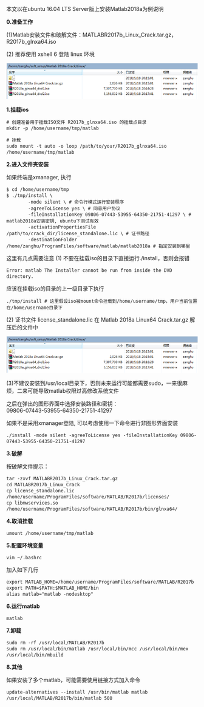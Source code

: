 本文以在ubuntu 16.04 LTS Server版上安装Matlab2018a为例说明

**0.准备工作**

\(1\)Matlab安装文件和破解文件：MATLABR2017b\_Linux\_Crack.tar.gz，R2017b\_glnxa64.iso

\(2\) 推荐使用 xshell 6 登陆 linux 环境

![](/assets/linux_012_001.png)

**1.挂载ios**

```shell
# 创建准备用于挂载ISO文件 R2017b_glnxa64.iso 的挂载点目录
mkdir -p /home/username/tmp/matlab
```

```shell
# 挂载
sudo mount -t auto -o loop /path/to/your/R2017b_glnxa64.iso /home/username/tmp/matlab
```

**2.进入文件夹安装**

如果终端是xmanager, 执行

```shell
$ cd /home/username/tmp
$ ./tmp/install \
        -mode silent \ # 命令行模式运行安装程序
        -agreeToLicense yes \ # 同意用户协议
        -fileInstallationKey 09806-07443-53955-64350-21751-41297 \ # matlab2018a安装密钥, ubuntu下测试有效
        -activationPropertiesFile /path/to/crack_dir/license_standalone.lic \ # 证书路径
        -destinationFolder /home/zanghu/ProgramFiles/software/matlab/matlab2018a # 指定安装到哪里
```

这里有几点需要注意
\(1\) 不要在挂载iso的目录下直接运行./install，否则会报错
```shell
Error: matlab The Installer cannot be run from inside the DVD directory.
```
应该在挂载iso的目录的上一级目录下执行
```shell
./tmp/install # 这里假设iso被mount命令挂载到/home/username/tmp，用户当前位置在/home/username目录下
```

\(2\) 证书文件 license_standalone.lic 在 Matlab 2018a Linux64 Crack.tar.gz 解压后的文件中

![](/assets/linux_012_001.png)

\(3\)不建议安装到/usr/local目录下，否则未来运行可能都需要sudo，一来很麻烦，二来可能导致matlab权限过高修改系统文件

之后在弹出的图形界面中选择安装路径和密钥：  
09806-07443-53955-64350-21751-41297

如果不是采用xmanager登陆, 可以考虑使用一下命令进行非图形界面安装

```shell
./install -mode silent -agreeToLicense yes -fileInstallationKey 09806-07443-53955-64350-21751-41297
```

**3.破解**

按破解文件提示：

```shell
tar -zxvf MATLABR2017b_Linux_Crack.tar.gz
cd MATLABR2017b_Linux_Crack
cp license_standalone.lic /home/username/ProgramFiles/software/MATLAB/R2017b/licenses/ 
cp libmwservices.so /home/username/ProgramFiles/software/MATLAB/R2017b/bin/glnxa64/
```

**4.取消挂载**

```shell
umount /home/username/tmp/matlab
```

**5.配置环境变量**

```shell
vim ~/.bashrc
```

加入如下几行

```shell
export MATLAB_HOME=/home/username/ProgramFiles/software/MATLAB/R2017b
export PATH=$PATH:$MATLAB_HOME/bin
alias matlab="matlab -nodesktop"
```

**6.运行matlab**

```shell
matlab
```

**7.卸载**

```shell
sudo rm -rf /usr/local/MATLAB/R2017b
sudo rm /usr/local/bin/matlab /usr/local/bin/mcc /usr/local/bin/mex /usr/local/bin/mbuild
```

**8.其他**

如果安装了多个matlab，可能需要使用链接方式加入命令

```shell
update-alternatives --install /usr/bin/matlab matlab /usr/local/MATLAB/R2017b/bin/matlab 500
```



